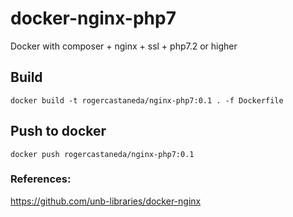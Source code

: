 # docker-nginx-php7
Docker with composer + nginx + ssl + php7.2 or higher

## Build

`docker build -t rogercastaneda/nginx-php7:0.1 . -f Dockerfile`

## Push to docker

`docker push rogercastaneda/nginx-php7:0.1`


### References:

https://github.com/unb-libraries/docker-nginx